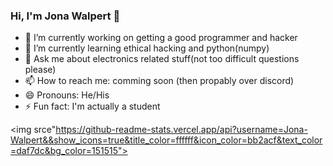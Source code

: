 ### Hi, I'm Jona Walpert 👋

- 🔭 I’m currently working on getting a good programmer and hacker
- 🌱 I’m currently learning ethical hacking and python(numpy)
- 💬 Ask me about electronics related stuff(not too difficult questions please)
- 📫 How to reach me: comming soon (then propably over discord)
- 😄 Pronouns: He/His
- ⚡ Fun fact: I'm actually a student

<img srce"https://github-readme-stats.vercel.app/api?username=Jona-Walpert&&show_icons=true&title_color=ffffff&icon_color=bb2acf&text_color=daf7dc&bg_color=151515">
